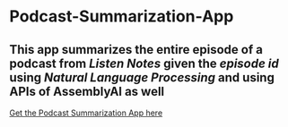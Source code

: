 # Podcast-Summarization-App
## This app summarizes the entire episode of a podcast from *Listen Notes* given the *episode id* using *Natural Language Processing* and using APIs of AssemblyAI as well

[Get the Podcast Summarization App here](https://tvr28-podcast-summarization-app-main-fy2ugn.streamlitapp.com/)
